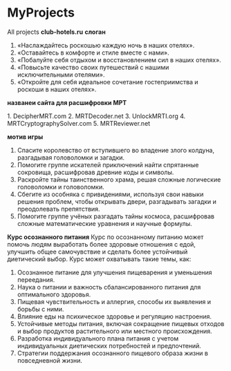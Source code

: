 MyProjects
==========

All projects
**club-hotels.ru**
**слоган**
1. «Наслаждайтесь роскошью каждую ночь в наших отелях».
2. «Оставайтесь в комфорте и стиле вместе с нами».
3. «Побалуйте себя отдыхом и восстановлением сил в наших отелях».
4. «Повысьте качество своих путешествий с нашими исключительными отелями».
5. «Откройте для себя идеальное сочетание гостеприимства и роскоши в наших отелях».

**названеи сайта для расшифровки МРТ**

﻿1. DecipherMRT.com
2. MRTDecoder.net
3. UnlockMRTI.org
4. MRTCryptographySolver.com
5. MRTReviewer.net

**мотив игры**
1. Спасите королевство от вступившего во владение злого колдуна, разгадывая головоломки и загадки.
2. Помогите группе искателей приключений найти спрятанные сокровища, расшифровав древние коды и символы.
3. Раскройте тайны таинственного храма, решая сложные логические головоломки и головоломки.
4. Сбегите из особняка с привидениями, используя свои навыки решения проблем, чтобы открывать двери, разгадывать загадки и преодолевать препятствия.
5. Помогите группе учёных разгадать тайны космоса, расшифровав сложные математические уравнения и научные формулы.

**Курс осознанного питания**
Курс по осознанному питанию может помочь людям выработать более здоровые отношения с едой, улучшить общее самочувствие и сделать более устойчивый диетический выбор. Курс может охватывать такие темы, как:

1. Осознанное питание для улучшения пищеварения и уменьшения переедания.
2. Наука о питании и важность сбалансированного питания для оптимального здоровья.
3. Пищевая чувствительность и аллергия, способы их выявления и борьбы с ними.
4. Влияние еды на психическое здоровье и регуляцию настроения.
5. Устойчивые методы питания, включая сокращение пищевых отходов и выбор продуктов растительного или местного происхождения.
6. Разработка индивидуального плана питания с учетом индивидуальных диетических потребностей и предпочтений.
7. Стратегии поддержания осознанного пищевого образа жизни в повседневной жизни.


